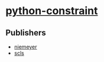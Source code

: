 # [python-constraint](https://pypi.org/project/python-constraint)



## Publishers
- [niemeyer](https://pypi.org/user/niemeyer)
- [scls](https://pypi.org/user/scls)

